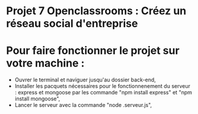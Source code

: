 # Projet 7 Openclassrooms : Créez un réseau social d'entreprise

# Pour faire fonctionner le projet sur votre machine : 

- Ouvrer le terminal et naviguer jusqu'au dossier back-end,
- Installer les pacquets nécessaires pour le fonctionnenement du serveur : express et mongoose par les commande "npm install express" et "npm install mongoose",
- Lancer le serveur avec la commande "node .serveur.js",